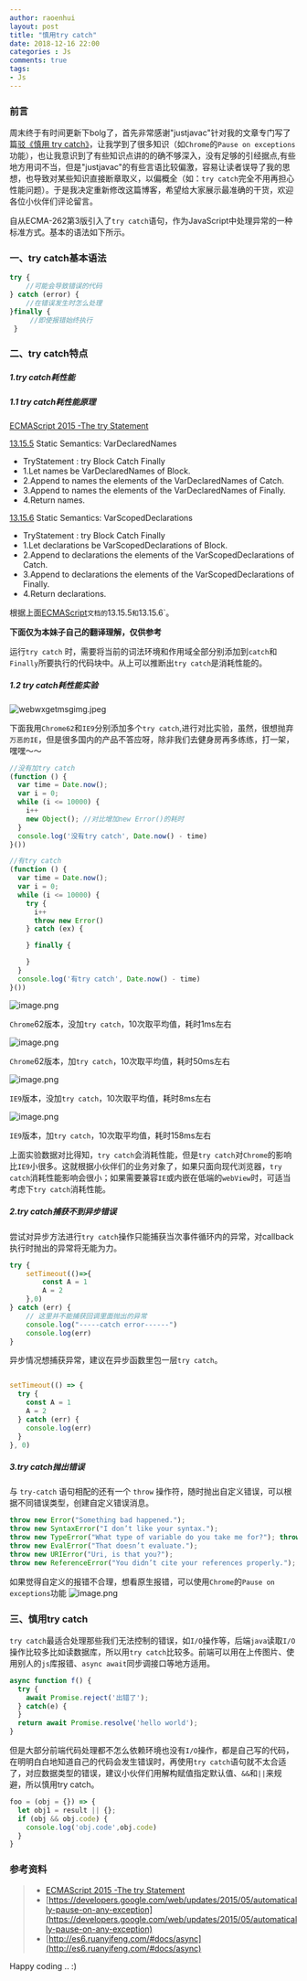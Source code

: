 ```yaml
---
author: raoenhui
layout: post
title: "慎用try catch"
date: 2018-12-16 22:00
categories : Js
comments: true
tags:
- Js
---
```


### 前言
周末终于有时间更新下bolg了，首先非常感谢"justjavac"针对我的文章专门写了篇[驳《慎用 try catch》](https://juejin.im/post/5c199882f265da617464c745)，让我学到了很多知识（如`Chrome`的`Pause on exceptions`功能），也让我意识到了有些知识点讲的的确不够深入，没有足够的引经据点,有些地方用词不当，但是"justjavac"的有些言语比较偏激，容易让读者误导了我的思想，也导致对某些知识直接断章取义，以偏概全（如：`try catch`完全不用再担心性能问题）。于是我决定重新修改这篇博客，希望给大家展示最准确的干货，欢迎各位小伙伴们评论留言。


自从ECMA-262第3版引入了`try catch`语句，作为JavaScript中处理异常的一种标准方式。基本的语法如下所示。

### 一、try catch基本语法


```javascript
try {
    //可能会导致错误的代码
} catch (error) {
    //在错误发生时怎么处理
}finally {
     //即使报错始终执行
 }
```

### 二、try catch特点

##### 1.try catch耗性能

##### 1.1 try catch耗性能原理
[ECMAScript 2015 -The try Statement](https://www.ecma-international.org/ecma-262/6.0/#sec-try-statement-static-semantics-varscopeddeclarations)

[13.15.5](https://www.ecma-international.org/ecma-262/6.0/#sec-try-statement-static-semantics-vardeclarednames "link to this section") Static Semantics: VarDeclaredNames
- TryStatement : try Block Catch Finally
- 1.Let names be VarDeclaredNames of Block.
- 2.Append to names the elements of the VarDeclaredNames of Catch.
- 3.Append to names the elements of the VarDeclaredNames of Finally.
- 4.Return names.

[13.15.6](https://www.ecma-international.org/ecma-262/6.0/#sec-try-statement-static-semantics-varscopeddeclarations "link to this section") Static Semantics: VarScopedDeclarations
- TryStatement : try Block Catch Finally
- 1.Let declarations be VarScopedDeclarations of Block.
- 2.Append to declarations the elements of the VarScopedDeclarations of Catch.
- 3.Append to declarations the elements of the VarScopedDeclarations of Finally.
- 4.Return declarations.

根据上面[ECMAScript](https://www.ecma-international.org/ecma-262/6.0)`文档的`13.15.5`和`13.15.6`。

**下面仅为本妹子自己的翻译理解，仅供参考**

 运行`try catch` 时，需要将当前的词法环境和作用域全部分别添加到`catch`和`Finally`所要执行的代码块中。从上可以推断出`try catch`是消耗性能的。

##### 1.2 try catch耗性能实验
![webwxgetmsgimg.jpeg](https://upload-images.jianshu.io/upload_images/9902136-a3bcaa5ff6db6c45.jpeg?imageMogr2/auto-orient/strip)

下面我用`Chrome62`和`IE9`分别添加多个`try catch`,进行对比实验，虽然，很想抛弃`万恶的IE`，但是很多国内的产品不答应呀，除非我们去健身房再多练练，打一架，嘿嘿～～
```javascript
//没有加try catch
(function () {
  var time = Date.now();
  var i = 0;
  while (i <= 10000) {
    i++
    new Object(); //对比增加new Error()的耗时
  }
  console.log('没有try catch', Date.now() - time)
}())
```
```javascript
//有try catch
(function () {
  var time = Date.now();
  var i = 0;
  while (i <= 10000) {
    try {
      i++
      throw new Error()
    } catch (ex) {

    } finally {

    }
  }
  console.log('有try catch', Date.now() - time)
}())
```
![image.png](https://upload-images.jianshu.io/upload_images/9902136-96a8a6f995b0a7d4.png?imageMogr2/auto-orient/strip%7CimageView2/2/w/1240)

`Chrome`62版本，没加`try catch`，10次取平均值，耗时1ms左右

![image.png](https://upload-images.jianshu.io/upload_images/9902136-192fa7181d273da3.png?imageMogr2/auto-orient/strip%7CimageView2/2/w/1240)

`Chrome`62版本，加`try catch`，10次取平均值，耗时50ms左右

![image.png](https://upload-images.jianshu.io/upload_images/9902136-337cd1c3703e5030.png?imageMogr2/auto-orient/strip%7CimageView2/2/w/1240)

`IE9`版本，没加`try catch`，10次取平均值，耗时8ms左右

![image.png](https://upload-images.jianshu.io/upload_images/9902136-5d9216a3951654b7.png?imageMogr2/auto-orient/strip%7CimageView2/2/w/1240)

`IE9`版本，加`try catch`，10次取平均值，耗时158ms左右

上面实验数据对比得知，`try catch`会消耗性能，但是`try catch`对`Chrome`的影响比`IE9`小很多。这就根据小伙伴们的业务对象了，如果只面向现代浏览器，`try catch`消耗性能影响会很小；如果需要兼容`IE`或内嵌在低端的`webView`时，可适当考虑下`try catch`消耗性能。



##### 2.try catch捕获不到异步错误

尝试对异步方法进行`try catch`操作只能捕获当次事件循环内的异常，对callback执行时抛出的异常将无能为力。

```javascript
try {
    setTimeout(()=>{
        const A = 1
        A = 2
    },0)
} catch (err) {
    // 这里并不能捕获回调里面抛出的异常
    console.log("-----catch error------")
    console.log(err)
}
```
异步情况想捕获异常，建议在异步函数里包一层`try catch`。
```javascript

setTimeout(() => {
  try {
    const A = 1
    A = 2
  } catch (err) {
    console.log(err)
  }
}, 0)

```

##### 3.try catch抛出错误

与 `try-catch` 语句相配的还有一个 `throw` 操作符，随时抛出自定义错误，可以根据不同错误类型，创建自定义错误消息。
```javascript
throw new Error("Something bad happened.");
throw new SyntaxError("I don’t like your syntax.");
throw new TypeError("What type of variable do you take me for?"); throw new RangeError("Sorry, you just don’t have the range.");
throw new EvalError("That doesn’t evaluate.");
throw new URIError("Uri, is that you?");
throw new ReferenceError("You didn’t cite your references properly.");
```
如果觉得自定义的报错不合理，想看原生报错，可以使用`Chrome`的`Pause on exceptions`功能
![image.png](https://upload-images.jianshu.io/upload_images/9902136-00ba74e0bf47877a.png?imageMogr2/auto-orient/strip%7CimageView2/2/w/1240)



### 三、慎用try catch

`try catch`最适合处理那些我们无法控制的错误，如`I/O`操作等，后端`java`读取`I/O`操作比较多比如读数据库，所以用`try catch`比较多。前端可以用在上传图片、使用别人的`js`库报错、`async await`同步调接口等地方适用。
``` javascript
async function f() {
  try {
    await Promise.reject('出错了');
  } catch(e) {
  }
  return await Promise.resolve('hello world');
}
```
但是大部分前端代码处理都不怎么依赖环境也没有`I/O`操作，都是自己写的代码，在明明白白地知道自己的代码会发生错误时，再使用`try catch`语句就不太合适了，对应数据类型的错误，建议小伙伴们用解构赋值指定默认值、`&&`和`||`来规避，所以慎用try catch。
```javascript
foo = (obj = {}) => {
  let obj1 = result || {};
  if (obj && obj.code) {
    console.log('obj.code',obj.code)
  }
}
```


### 参考资料

> * [ECMAScript 2015 -The try Statement](https://www.ecma-international.org/ecma-262/6.0/#sec-try-statement-static-semantics-varscopeddeclarations)
> * [https://developers.google.com/web/updates/2015/05/automatically-pause-on-any-exception](https://developers.google.com/web/updates/2015/05/automatically-pause-on-any-exception)
> * [http://es6.ruanyifeng.com/#docs/async](http://es6.ruanyifeng.com/#docs/async)

Happy coding .. :)
